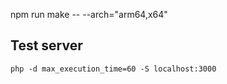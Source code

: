 npm run make -- --arch="arm64,x64"

## Test server

```
php -d max_execution_time=60 -S localhost:3000 
```